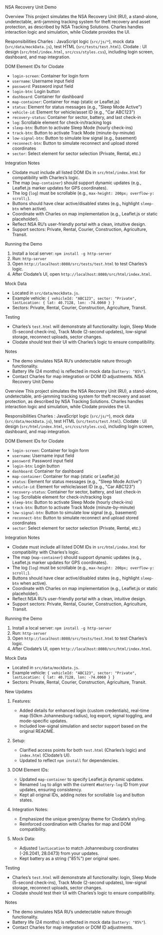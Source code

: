  NSA Recovery Unit Demo

Overview
This project simulates the NSA Recovery Unit (RU), a stand-alone, undetectable, anti-jamming tracking system for theft recovery and asset protection, as described by NSA Tracking Solutions. Charles handles interaction logic and simulation, while Clodate provides the UI.

Responsibilities
Charles : JavaScript logic (`src/js/*`), mock data (`src/data/mockData.js`), test HTML (`src/tests/test.html`).
Clodate : UI design (`src/html/index.html`, `src/css/styles.css`), including login screen, dashboard, and map integration.

DOM Element IDs for Clodate

- `login-screen`: Container for login form
- `username`: Username input field
- `password`: Password input field
- `login-btn`: Login button
- `dashboard`: Container for dashboard
- `map-container`: Container for map (static or Leaflet.js)
- `status`: Element for status messages (e.g., "Sleep Mode Active")
- `vehicle-id`: Element for vehicle/asset ID (e.g., "Car ABC123")
- `recovery-status`: Container for sector, battery, and last check-in
- `log`: Scrollable element for check-in/tracking logs
- `sleep-btn`: Button to activate Sleep Mode (hourly check-ins)
- `track-btn`: Button to activate Track Mode (minute-by-minute)
- `low-signal-btn`: Button to simulate low signal (e.g., basement)
- `reconnect-btn`: Button to simulate reconnect and upload stored coordinates
- `sector`: Select element for sector selection (Private, Rental, etc.)

 Integration Notes

- Clodate must include all listed DOM IDs in `src/html/index.html` for compatibility with Charles’s logic.
- The map (`map-container`) should support dynamic updates (e.g., Leaflet.js marker updates for GPS coordinates).
- The log (`log`) must be scrollable (e.g., `max-height: 200px; overflow-y: scroll;`).
- Buttons should have clear active/disabled states (e.g., highlight `sleep-btn` when active).
- Coordinate with Charles on map implementation (e.g., Leaflet.js or static placeholder).
- Reflect NSA RU’s user-friendly portal with a clean, intuitive design.
- Support sectors: Private, Rental, Courier, Construction, Agriculture, Transit.

 Running the Demo
1. Install a local server: `npm install -g http-server`
2. Run: `http-server`
3. Open `http://localhost:8080/src/tests/test.html` to test Charles’s logic.
4. After Clodate’s UI, open `http://localhost:8080/src/html/index.html`.

Mock Data
- Located in `src/data/mockData.js`.
- Example vehicle: `{ vehicleId: "ABC123", sector: "Private", lastLocation: { lat: 40.7128, lon: -74.0060 } }`
- Sectors: Private, Rental, Courier, Construction, Agriculture, Transit.


Testing
- Charles’s `test.html` will demonstrate all functionality: login, Sleep Mode (5-second check-ins), Track Mode (2-second updates), low-signal storage, reconnect uploads, sector changes.
- Clodate should test their UI with Charles’s logic to ensure compatibility.

Notes
- The demo simulates NSA RU’s undetectable nature through functionality.
- Battery life (24 months) is reflected in mock data (`battery: "85%"`).
- Contact Charles for map integration or DOM ID adjustments.
 NSA Recovery Unit Demo

Overview
This project simulates the NSA Recovery Unit (RU), a stand-alone, undetectable, anti-jamming tracking system for theft recovery and asset protection, as described by NSA Tracking Solutions. Charles handles interaction logic and simulation, while Clodate provides the UI.

Responsibilities
Charles : JavaScript logic (`src/js/*`), mock data (`src/data/mockData.js`), test HTML (`src/tests/test.html`).
Clodate : UI design (`src/html/index.html`, `src/css/styles.css`), including login screen, dashboard, and map integration.

DOM Element IDs for Clodate

- `login-screen`: Container for login form
- `username`: Username input field
- `password`: Password input field
- `login-btn`: Login button
- `dashboard`: Container for dashboard
- `map-container`: Container for map (static or Leaflet.js)
- `status`: Element for status messages (e.g., "Sleep Mode Active")
- `vehicle-id`: Element for vehicle/asset ID (e.g., "Car ABC123")
- `recovery-status`: Container for sector, battery, and last check-in
- `log`: Scrollable element for check-in/tracking logs
- `sleep-btn`: Button to activate Sleep Mode (hourly check-ins)
- `track-btn`: Button to activate Track Mode (minute-by-minute)
- `low-signal-btn`: Button to simulate low signal (e.g., basement)
- `reconnect-btn`: Button to simulate reconnect and upload stored coordinates
- `sector`: Select element for sector selection (Private, Rental, etc.)

 Integration Notes

- Clodate must include all listed DOM IDs in `src/html/index.html` for compatibility with Charles’s logic.
- The map (`map-container`) should support dynamic updates (e.g., Leaflet.js marker updates for GPS coordinates).
- The log (`log`) must be scrollable (e.g., `max-height: 200px; overflow-y: scroll;`).
- Buttons should have clear active/disabled states (e.g., highlight `sleep-btn` when active).
- Coordinate with Charles on map implementation (e.g., Leaflet.js or static placeholder).
- Reflect NSA RU’s user-friendly portal with a clean, intuitive design.
- Support sectors: Private, Rental, Courier, Construction, Agriculture, Transit.

 Running the Demo
1. Install a local server: `npm install -g http-server`
2. Run: `http-server`
3. Open `http://localhost:8080/src/tests/test.html` to test Charles’s logic.
4. After Clodate’s UI, open `http://localhost:8080/src/html/index.html`.

Mock Data
- Located in `src/data/mockData.js`.
- Example vehicle: `{ vehicleId: "ABC123", sector: "Private", lastLocation: { lat: 40.7128, lon: -74.0060 } }`
- Sectors: Private, Rental, Courier, Construction, Agriculture, Transit.

New Updates
1. Features:
   - Added details for enhanced login (custom credentials), real-time map (50km Johannesburg radius), log export, signal toggling, and mode-specific updates.
   - Included low-signal simulation and sector support based on the original README.

2. Setup:
   - Clarified access points for both `test.html` (Charles’s logic) and `index.html` (Clodate’s UI).
   - Updated to reflect `npm install` for dependencies.

3. DOM Element IDs:
   - Updated `map-container` to specify Leaflet.js dynamic updates.
   - Renamed `log` to align with the current `#battery-log` ID from your updates, ensuring consistency.
   - Kept all original IDs, adding notes for scrollable `log` and button states.

4. Integration Notes:
   - Emphasized the unique green/gray theme for Clodate’s styling.
   - Reinforced coordination with Charles for map and DOM compatibility.

5. Mock Data:
   - Adjusted `lastLocation` to match Johannesburg coordinates (-26.2041, 28.0473) from your updates.
   - Kept battery as a string ("85%") per original spec.



Testing
- Charles’s `test.html` will demonstrate all functionality: login, Sleep Mode (5-second check-ins), Track Mode (2-second updates), low-signal storage, reconnect uploads, sector changes.
- Clodate should test their UI with Charles’s logic to ensure compatibility.

Notes
- The demo simulates NSA RU’s undetectable nature through functionality.
- Battery life (24 months) is reflected in mock data (`battery: "85%"`).
- Contact Charles for map integration or DOM ID adjustments.

